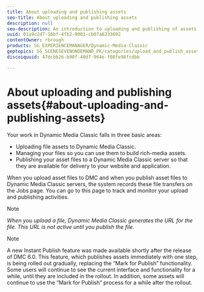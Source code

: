 ```yaml
---
title: About uploading and publishing assets
seo-title: About uploading and publishing assets
description: null
seo-description: An introduction to uploading and publishing of assets in Dynamic Media Classic.
uuid: 01a9c2d7-16bf-4fb2-9001-cb07a6233692
contentOwner: rbrough
products: SG_EXPERIENCEMANAGER/Dynamic-Media-Classic
geptopics: SG_SCENESEVENONDEMAND_PK/categories/upload_and_publish_assets
discoiquuid: 47dcbb26-b90f-40d7-964e-f08fe98fcdbb

---
```


# About uploading and publishing assets{#about-uploading-and-publishing-assets}

Your work in Dynamic Media Classic falls in three basic areas:

* Uploading file assets to Dynamic Media Classic.
* Managing your files so you can use them to build rich-media assets.
* Publishing your asset files to a Dynamic Media Classic server so that they are available for delivery to your website and application.

When you upload asset files to DMC and when you publish asset files to Dynamic Media Classic servers, the system records these file transfers on the Jobs page. You can go to this page to track and monitor your upload and publishing activities.

>[!NOTE]
>
>*When you upload a file, Dynamic Media Classic generates the URL for the file. This URL is not active until you publish the file.*

>[!NOTE]
>
>A new Instant Publish feature was made available shortly after the release of DMC 6.0. This feature, which publishes assets immediately with one step, is being rolled out gradually, replacing the “Mark for Publish” functionality. Some users will continue to see the current interface and functionality for a while, until they are included in the rollout. In addition, some assets will continue to use the “Mark for Publish” process for a while after the rollout.
